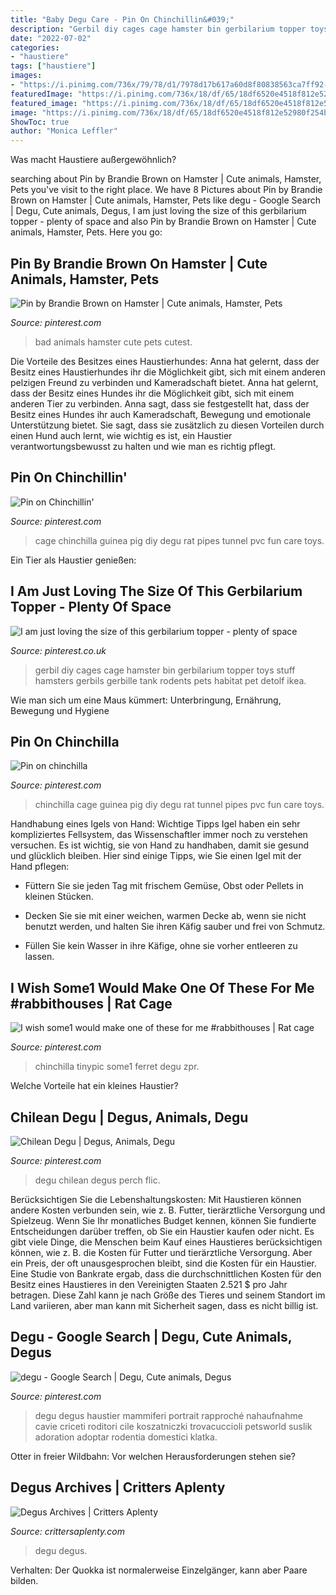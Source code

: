 ```yaml
---
title: "Baby Degu Care - Pin On Chinchillin&#039;"
description: "Gerbil diy cages cage hamster bin gerbilarium topper toys stuff hamsters gerbils gerbille tank rodents pets habitat pet detolf ikea"
date: "2022-07-02"
categories:
- "haustiere"
tags: ["haustiere"]
images:
- "https://i.pinimg.com/736x/79/78/d1/7978d17b617a60d8f80838563ca7ff92--gerbil-cages-bin-cages-for-hamsters-diy.jpg"
featuredImage: "https://i.pinimg.com/736x/18/df/65/18df6520e4518f812e52980f254b3a72.jpg"
featured_image: "https://i.pinimg.com/736x/18/df/65/18df6520e4518f812e52980f254b3a72.jpg"
image: "https://i.pinimg.com/736x/18/df/65/18df6520e4518f812e52980f254b3a72.jpg"
ShowToc: true
author: "Monica Leffler"
---
```



Was macht Haustiere außergewöhnlich?

	

		
searching about Pin by Brandie Brown on Hamster | Cute animals, Hamster, Pets you've visit to the right place. We have 8 Pictures about Pin by Brandie Brown on Hamster | Cute animals, Hamster, Pets like degu - Google Search | Degu, Cute animals, Degus, I am just loving the size of this gerbilarium topper - plenty of space and also Pin by Brandie Brown on Hamster | Cute animals, Hamster, Pets. Here you go:
		
    
## Pin By Brandie Brown On Hamster | Cute Animals, Hamster, Pets

<img loading=lazy src="https://i.pinimg.com/originals/a9/33/0f/a9330f90a5279563638ea448a101ac94.jpg" onerror="this.onerror=null;this.src='https://tse1.mm.bing.net/th?id=OIP.EUEnHjTnDCP9mqNakNDVrwHaHa&amp;pid=15.1';" alt="Pin by Brandie Brown on Hamster | Cute animals, Hamster, Pets">

_Source: pinterest.com_

>bad animals hamster cute pets cutest. 

	

Die Vorteile des Besitzes eines Haustierhundes: Anna hat gelernt, dass der Besitz eines Haustierhundes ihr die Möglichkeit gibt, sich mit einem anderen pelzigen Freund zu verbinden und Kameradschaft bietet.
Anna hat gelernt, dass der Besitz eines Hundes ihr die Möglichkeit gibt, sich mit einem anderen Tier zu verbinden. Anna sagt, dass sie festgestellt hat, dass der Besitz eines Hundes ihr auch Kameradschaft, Bewegung und emotionale Unterstützung bietet. Sie sagt, dass sie zusätzlich zu diesen Vorteilen durch einen Hund auch lernt, wie wichtig es ist, ein Haustier verantwortungsbewusst zu halten und wie man es richtig pflegt.

    
## Pin On Chinchillin&#039;

<img loading=lazy src="https://i.pinimg.com/originals/1b/78/e6/1b78e6b52048cbc4939eebee38d76aa4.jpg" onerror="this.onerror=null;this.src='https://tse2.mm.bing.net/th?id=OIP.YNPKvZCC0AOJisqnJN85pQHaJ3&amp;pid=15.1';" alt="Pin on Chinchillin&#039;">

_Source: pinterest.com_

>cage chinchilla guinea pig diy degu rat pipes tunnel pvc fun care toys. 

	

Ein Tier als Haustier genießen:

    
## I Am Just Loving The Size Of This Gerbilarium Topper - Plenty Of Space

<img loading=lazy src="https://i.pinimg.com/736x/79/78/d1/7978d17b617a60d8f80838563ca7ff92--gerbil-cages-bin-cages-for-hamsters-diy.jpg" onerror="this.onerror=null;this.src='https://tse4.mm.bing.net/th?id=OIP.w9OG1qW3mq6ZDww07wF7vAHaJ3&amp;pid=15.1';" alt="I am just loving the size of this gerbilarium topper - plenty of space">

_Source: pinterest.co.uk_

>gerbil diy cages cage hamster bin gerbilarium topper toys stuff hamsters gerbils gerbille tank rodents pets habitat pet detolf ikea. 

	

Wie man sich um eine Maus kümmert: Unterbringung, Ernährung, Bewegung und Hygiene

    
## Pin On Chinchilla

<img loading=lazy src="https://i.pinimg.com/originals/da/d6/01/dad601462d2685a25d4de97b82623e2c.jpg" onerror="this.onerror=null;this.src='https://tse4.mm.bing.net/th?id=OIP.nZ6mR8JUgc7-rMKVja7sKQHaJ3&amp;pid=15.1';" alt="Pin on chinchilla">

_Source: pinterest.com_

>chinchilla cage guinea pig diy degu rat tunnel pipes pvc fun care toys. 

	

Handhabung eines Igels von Hand: Wichtige Tipps
Igel haben ein sehr kompliziertes Fellsystem, das Wissenschaftler immer noch zu verstehen versuchen. Es ist wichtig, sie von Hand zu handhaben, damit sie gesund und glücklich bleiben. Hier sind einige Tipps, wie Sie einen Igel mit der Hand pflegen:
- Füttern Sie sie jeden Tag mit frischem Gemüse, Obst oder Pellets in kleinen Stücken.

- Decken Sie sie mit einer weichen, warmen Decke ab, wenn sie nicht benutzt werden, und halten Sie ihren Käfig sauber und frei von Schmutz.

- Füllen Sie kein Wasser in ihre Käfige, ohne sie vorher entleeren zu lassen.

    
## I Wish Some1 Would Make One Of These For Me #rabbithouses | Rat Cage

<img loading=lazy src="https://i.pinimg.com/736x/18/df/65/18df6520e4518f812e52980f254b3a72.jpg" onerror="this.onerror=null;this.src='https://tse3.mm.bing.net/th?id=OIP.04IFo-n3O2vY_2ffuYuBAQHaJ2&amp;pid=15.1';" alt="I wish some1 would make one of these for me #rabbithouses | Rat cage">

_Source: pinterest.com_

>chinchilla tinypic some1 ferret degu zpr. 

	

Welche Vorteile hat ein kleines Haustier?

    
## Chilean Degu | Degus, Animals, Degu

<img loading=lazy src="https://i.pinimg.com/originals/97/b5/bf/97b5bf594eb699d94ccca9e3f95676f9.jpg" onerror="this.onerror=null;this.src='https://tse4.mm.bing.net/th?id=OIP.QZqFpnyEgMifXgfDns2cRAHaE7&amp;pid=15.1';" alt="Chilean Degu | Degus, Animals, Degu">

_Source: pinterest.com_

>degu chilean degus perch flic. 

	

Berücksichtigen Sie die Lebenshaltungskosten: Mit Haustieren können andere Kosten verbunden sein, wie z. B. Futter, tierärztliche Versorgung und Spielzeug. Wenn Sie Ihr monatliches Budget kennen, können Sie fundierte Entscheidungen darüber treffen, ob Sie ein Haustier kaufen oder nicht.
Es gibt viele Dinge, die Menschen beim Kauf eines Haustieres berücksichtigen können, wie z. B. die Kosten für Futter und tierärztliche Versorgung. Aber ein Preis, der oft unausgesprochen bleibt, sind die Kosten für ein Haustier. Eine Studie von Bankrate ergab, dass die durchschnittlichen Kosten für den Besitz eines Haustieres in den Vereinigten Staaten 2.521 $ pro Jahr betragen. Diese Zahl kann je nach Größe des Tieres und seinem Standort im Land variieren, aber man kann mit Sicherheit sagen, dass es nicht billig ist.

    
## Degu - Google Search | Degu, Cute Animals, Degus

<img loading=lazy src="https://i.pinimg.com/originals/29/2b/d1/292bd1430fa70de9a67a33ee744fd48e.jpg" onerror="this.onerror=null;this.src='https://tse1.mm.bing.net/th?id=OIP.R-1eEU7fh2A56d1XNhIzOgHaHa&amp;pid=15.1';" alt="degu - Google Search | Degu, Cute animals, Degus">

_Source: pinterest.com_

>degu degus haustier mammiferi portrait rapproché nahaufnahme cavie criceti roditori cile koszatniczki trovacuccioli petsworld suslik adoration adoptar rodentia domestici klatka. 

	

Otter in freier Wildbahn: Vor welchen Herausforderungen stehen sie?

    
## Degus Archives | Critters Aplenty

<img loading=lazy src="https://www.crittersaplenty.com/wp-content/uploads/2020/10/degu-pet-768x432.jpg" onerror="this.onerror=null;this.src='https://tse1.mm.bing.net/th?id=OIP.TOAhILGzHhwQWLoSJsN0pQHaEK&amp;pid=15.1';" alt="Degus Archives | Critters Aplenty">

_Source: crittersaplenty.com_

>degu degus. 

	

Verhalten: Der Quokka ist normalerweise Einzelgänger, kann aber Paare bilden.


